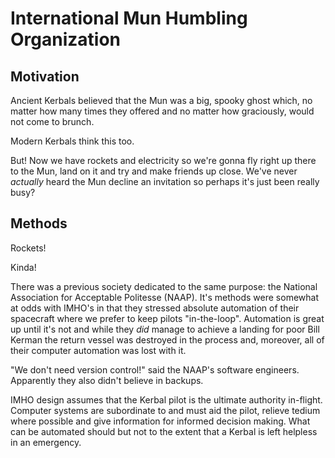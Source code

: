 # International Mun Humbling Organization

## Motivation

Ancient Kerbals believed that the Mun was a big, spooky ghost which, no matter how
many times they offered and no matter how graciously, would not come to brunch.

Modern Kerbals think this too.

But! Now we have rockets and electricity so we're gonna fly right up there to
the Mun, land on it and try and make friends up close. We've never _actually_
heard the Mun decline an invitation so perhaps it's just been really busy?

## Methods

Rockets!

Kinda!

There was a previous society dedicated to the same purpose: the National
Association for Acceptable Politesse (NAAP). It's methods were somewhat at odds
with IMHO's in that they stressed absolute automation of their spacecraft where
we prefer to keep pilots "in-the-loop". Automation is great up until it's not
and while they _did_ manage to achieve a landing for poor Bill Kerman the return
vessel was destroyed in the process and, moreover, all of their computer
automation was lost with it.

"We don't need version control!" said the NAAP's software engineers. Apparently
they also didn't believe in backups.

IMHO design assumes that the Kerbal pilot is the ultimate authority in-flight.
Computer systems are subordinate to and must aid the pilot, relieve tedium where
possible and give information for informed decision making. What can be
automated should but not to the extent that a Kerbal is left helpless in an
emergency.
